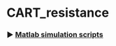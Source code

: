 # CART_resistance

### :arrow_forward: [Matlab simulation scripts](https://github.com/IMDIK-immunology/CART_resistance/blob/main/matlab_scripts/README.MD)


